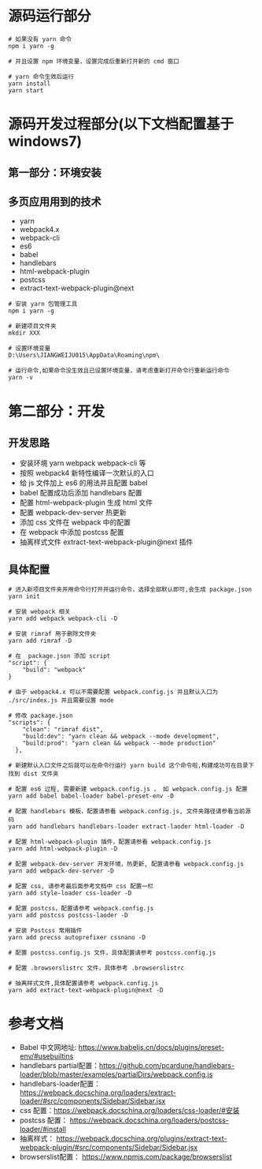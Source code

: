 # 源码运行部分
```
# 如果没有 yarn 命令
npm i yarn -g

# 并且设置 npm 环境变量，设置完成后重新打开新的 cmd 窗口

# yarn 命令生效后运行
yarn install 
yarn start
```

# 源码开发过程部分(以下文档配置基于 windows7)
##  第一部分：环境安装
## 多页应用用到的技术
-  yarn
- webpack4.x
- webpack-cli
- es6
- babel
- handlebars
- html-webpack-plugin
- postcss
- extract-text-webpack-plugin@next

```
# 安装 yarn 包管理工具
npm i yarn -g

# 新建项目文件夹
mkdir XXX

# 设置环境变量
D:\Users\JIANGWEIJU015\AppData\Roaming\npm\

# 运行命令,如果命令没生效且已设置环境变量，请考虑重新打开命令行重新运行命令
yarn -v
```

# 第二部分：开发

## 开发思路
- 安装环境 yarn webpack webpack-cli 等
- 按照 webpack4 新特性编译一次默认的入口
- 给 js 文件加上 es6 的用法并且配置 babel
- babel 配置成功后添加 handlebars 配置
- 配置 html-webpack-plugin 生成 html 文件
- 配置 webpack-dev-server 热更新
- 添加 css 文件在 webpack 中的配置
- 在 webpack 中添加 postcss 配置
- 抽离样式文件 extract-text-webpack-plugin@next 插件

## 具体配置
```
# 进入新项目文件夹并用命令行打开并运行命令，选择全部默认即可,会生成 package.json
yarn init

# 安装 webpack 相关
yarn add webpack webpack-cli -D

# 安装 rimraf 用于删除文件夹
yarn add rimraf -D

# 在  package.json 添加 script
"script": {
    "build": "webpack"
}

# 由于 webpack4.x 可以不需要配置 webpack.config.js 并且默认入口为 ./src/index.js 并且需要设置 mode

# 修改 package.json
"scripts": {
    "clean": "rimraf dist",
    "build:dev": "yarn clean && webpack --mode development",
    "build:prod": "yarn clean && webpack --mode production"
  },

# 新建默认入口文件之后就可以在命令行运行 yarn build 这个命令啦,构建成功可在目录下找到 dist 文件夹

# 配置 es6 过程, 需要新建 webpack.config.js ， 如 webpack.config.js 配置
yarn add babel babel-loader babel-preset-env -D

# 配置 handlebars 模板，配置请参看 webpack.config.js, 文件夹路径请参看当前源码
yarn add handlebars handlebars-loader extract-laoder html-loader -D

# 配置 html-webpack-plugin 插件，配置请参看 webpack.config.js
yarn add html-webpack-plugin -D

# 配置 webpack-dev-server 开发环境，热更新, 配置请参看 webpack.config.js
yarn add webpack-dev-server -D

# 配置 css, 请参考最后面参考文档中 css 配置一栏
yarn add style-loader css-loader -D

# 配置 postcss，配置请参考 webpack.config.js
yarn add postcss postcss-laoder -D

# 安装 Postcss 常用插件
yarn add precss autoprefixer cssnano -D

# 配置 postcss.config.js 文件，具体配置请参考 postcss.config.js

# 配置 .browserslistrc 文件，具体参考 .browserslistrc

# 抽离样式文件,具体配置请参考 webpack.config.js
yarn add extract-text-webpack-plugin@next -D
```

# 参考文档 
- Babel 中文网地址: https://www.babeljs.cn/docs/plugins/preset-env/#usebuiltins
- handlebars partial配置：https://github.com/pcardune/handlebars-loader/blob/master/examples/partialDirs/webpack.config.js
- handlebars-loader配置：https://webpack.docschina.org/loaders/extract-loader/#src/components/Sidebar/Sidebar.jsx
- css 配置：https://webpack.docschina.org/loaders/css-loader/#安装
- postcss 配置： https://webpack.docschina.org/loaders/postcss-loader/#install
- 抽离样式： https://webpack.docschina.org/plugins/extract-text-webpack-plugin/#src/components/Sidebar/Sidebar.jsx
- browserslist配置： https://www.npmjs.com/package/browserslist